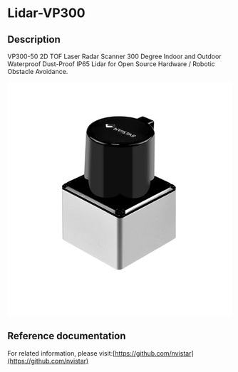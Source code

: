 # Lidar-VP300

## Description

VP300-50 2D TOF Laser Radar Scanner 300 Degree Indoor and Outdoor Waterproof Dust-Proof IP65 Lidar for Open Source Hardware / Robotic Obstacle Avoidance.

![](./images/lidar-vp300-1.png)

## Reference documentation

For related information, please visit:[https://github.com/nvistar](https://github.com/nvistar)
